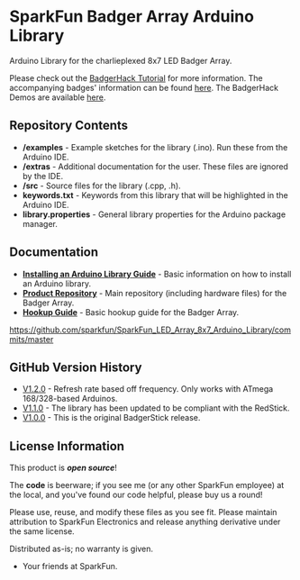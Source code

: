 SparkFun Badger Array Arduino Library
===============================================

Arduino Library for the charlieplexed 8x7 LED Badger Array. 

Please check out the [BadgerHack Tutorial](http://sfe.io/t349) for more information. 
The accompanying badges' information can be found [here](https://github.com/sparkfun/Interactive_Badges/tree/sxsw2015).
The BadgerHack Demos are available [here](https://github.com/sparkfun/BadgerHack_Demos).


Repository Contents
-------------------

* **/examples** - Example sketches for the library (.ino). Run these from the Arduino IDE. 
* **/extras** - Additional documentation for the user. These files are ignored by the IDE. 
* **/src** - Source files for the library (.cpp, .h).
* **keywords.txt** - Keywords from this library that will be highlighted in the Arduino IDE. 
* **library.properties** - General library properties for the Arduino package manager. 

Documentation
--------------

* **[Installing an Arduino Library Guide](https://learn.sparkfun.com/tutorials/installing-an-arduino-library)** - Basic information on how to install an Arduino library.
* **[Product Repository](https://github.com/sparkfun/BadgerArray)** - Main repository (including hardware files) for the Badger Array.
* **[Hookup Guide](https://learn.sparkfun.com/tutorials/badgerhack)** - Basic hookup guide for the Badger Array.

https://github.com/sparkfun/SparkFun_LED_Array_8x7_Arduino_Library/commits/master

GitHub Version History
---------------
* [V1.2.0](https://github.com/sparkfun/SparkFun_LED_Array_8x7_Arduino_Library/tree/V_1.2.0) - Refresh rate based off frequency. Only works with ATmega 168/328-based Arduinos.
* [V1.1.0](https://github.com/sparkfun/SparkFun_LED_Array_8x7_Arduino_Library/tree/V_1.1.0) - The library has been updated to be compliant with the RedStick.
* [V1.0.0](https://github.com/sparkfun/SparkFun_LED_Array_8x7_Arduino_Library/tree/V_1.0.0) - This is the original BadgerStick release.

License Information
-------------------

This product is _**open source**_! 

The **code** is beerware; if you see me (or any other SparkFun employee) at the local, and you've found our code helpful, please buy us a round!

Please use, reuse, and modify these files as you see fit. Please maintain attribution to SparkFun Electronics and release anything derivative under the same license.

Distributed as-is; no warranty is given.

- Your friends at SparkFun.


